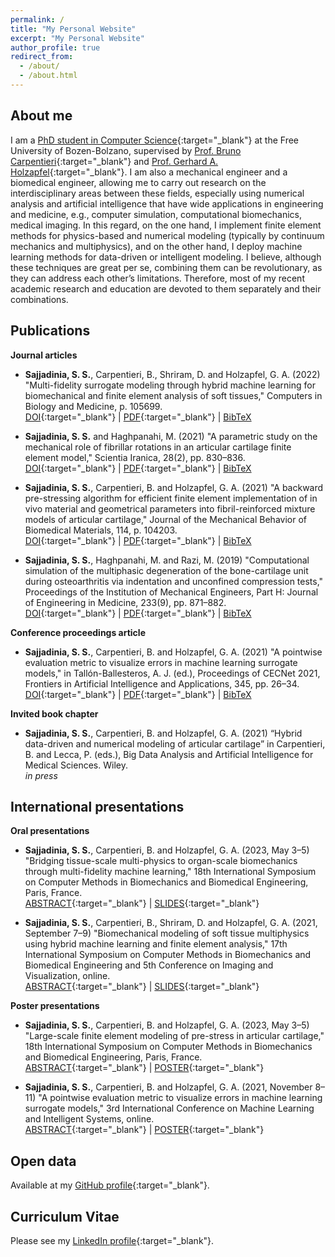 ```yaml
---
permalink: /
title: "My Personal Website"
excerpt: "My Personal Website"
author_profile: true
redirect_from: 
  - /about/
  - /about.html
---
```

## About me
I am a [PhD student in Computer Science](https://www.unibz.it/en/faculties/computer-science/phd-computer-science/phd-students/phd/42428-seyed-shayan-sajjadinia){:target="_blank"} at the Free University of Bozen-Bolzano, supervised by [Prof. Bruno Carpentieri](https://www.unibz.it/en/faculties/computer-science/academic-staff/person/38064-bruno-carpentieri){:target="_blank"} and [Prof. Gerhard A. Holzapfel](https://www.biomech.tugraz.at/){:target="_blank"}. I am also a mechanical engineer and a biomedical engineer, allowing me to carry out research on the interdisciplinary areas between these fields, especially using numerical analysis and artificial intelligence that have wide applications in engineering and medicine, e.g., computer simulation, computational biomechanics, medical imaging. In this regard, on the one hand, I implement finite element methods for physics-based and numerical modeling (typically by continuum mechanics and multiphysics), and on the other hand, I deploy machine learning methods for data-driven or intelligent modeling. I believe, although these techniques are great per se, combining them can be revolutionary, as they can address each other’s limitations. Therefore, most of my recent academic research and education are devoted to them separately and their combinations.

## Publications
**Journal articles**
- **Sajjadinia, S. S.**, Carpentieri, B., Shriram, D. and Holzapfel, G. A. (2022) "Multi-fidelity surrogate modeling through hybrid machine learning for biomechanical and finite element analysis of soft tissues," Computers in Biology and Medicine, p. 105699.
<br/>[DOI](https://doi.org/10.1016/j.compbiomed.2022.105699){:target="_blank"} | [PDF](https://shayansss.github.io/files/2022_09.pdf){:target="_blank"} | [BibTeX](https://shayansss.github.io/files/2022_09.bib)

- **Sajjadinia, S. S.** and Haghpanahi, M. (2021) "A parametric study on the mechanical role of fibrillar rotations in an articular cartilage finite element model," Scientia Iranica, 28(2), pp. 830–836.
<br/>[DOI](http://doi.org/10.24200/sci.2020.51785.2362){:target="_blank"} | [PDF](https://shayansss.github.io/files/2021_04.pdf){:target="_blank"} | [BibTeX](https://shayansss.github.io/files/2021_04.bib)

- **Sajjadinia, S. S.**, Carpentieri, B. and Holzapfel, G. A. (2021) "A backward pre-stressing algorithm for efficient finite element implementation of in vivo material and geometrical parameters into fibril-reinforced mixture models of articular cartilage," Journal of the Mechanical Behavior of Biomedical Materials, 114, p. 104203.
<br/>[DOI](http://doi.org/10.1016/J.JMBBM.2020.104203){:target="_blank"} | [PDF](https://shayansss.github.io/files/2021_02.pdf){:target="_blank"} | [BibTeX](https://shayansss.github.io/files/2021_02.bib)

- **Sajjadinia, S. S.**, Haghpanahi, M. and Razi, M. (2019) "Computational simulation of the multiphasic degeneration of the bone-cartilage unit during osteoarthritis via indentation and unconfined compression tests," Proceedings of the Institution of Mechanical Engineers, Part H: Journal of Engineering in Medicine, 233(9), pp. 871–882.
<br/>[DOI](http://doi.org/10.1177/0954411919854011){:target="_blank"} | [PDF](https://shayansss.github.io/files/2019_09_preprint.pdf){:target="_blank"} | [BibTeX](https://shayansss.github.io/files/2019_09.bib)

**Conference proceedings article**
- **Sajjadinia, S. S.**, Carpentieri, B. and Holzapfel, G. A. (2021) "A pointwise evaluation metric to visualize errors in machine learning surrogate models," in Tallón-Ballesteros, A. J. (ed.), Proceedings of CECNet 2021, Frontiers in Artificial Intelligence and Applications, 345, pp. 26–34. 
<br/>[DOI](http://dx.doi.org/10.3233/FAIA210386){:target="_blank"} | [PDF](https://shayansss.github.io/files/2021_11.pdf){:target="_blank"} | [BibTeX](https://shayansss.github.io/files/2021_11.bib)

**Invited book chapter**
- **Sajjadinia, S. S.**, Carpentieri, B. and Holzapfel, G. A. (2021) “Hybrid data-driven and numerical modeling of articular cartilage” in Carpentieri, B. and Lecca, P. (eds.), Big Data Analysis and Artificial Intelligence for Medical Sciences. Wiley.
<br/><i>in press</i>

## International presentations
**Oral presentations**
- **Sajjadinia, S. S.**, Carpentieri, B. and Holzapfel, G. A. (2023, May 3–5) "Bridging tissue-scale multi-physics to organ-scale biomechanics through multi-fidelity machine learning," 18th International Symposium on Computer Methods in Biomechanics and Biomedical Engineering, Paris, France.
<br/>[ABSTRACT](https://shayansss.github.io/files/2023_05_a_b.pdf){:target="_blank"} | [SLIDES](https://shayansss.github.io/files/2023_05_s.pdf){:target="_blank"}

- **Sajjadinia, S. S.**, Carpentieri, B., Shriram, D. and Holzapfel, G. A. (2021, September 7–9) "Biomechanical modeling of soft tissue multiphysics using hybrid machine learning and finite element analysis," 17th International Symposium on Computer Methods in Biomechanics and Biomedical Engineering and 5th Conference on Imaging and Visualization, online.
<br/>[ABSTRACT](https://shayansss.github.io/files/2021_09_a.pdf){:target="_blank"} | [SLIDES](https://shayansss.github.io/files/2021_09_s.pdf){:target="_blank"}

**Poster presentations**
- **Sajjadinia, S. S.**, Carpentieri, B. and Holzapfel, G. A. (2023, May 3–5) "Large-scale finite element modeling of pre-stress in articular cartilage," 18th International Symposium on Computer Methods in Biomechanics and Biomedical Engineering, Paris, France.
<br/>[ABSTRACT](https://shayansss.github.io/files/2023_05_a_a.pdf){:target="_blank"} | [POSTER](https://shayansss.github.io/files/2023_05_p.pdf){:target="_blank"}

- **Sajjadinia, S. S.**, Carpentieri, B. and Holzapfel, G. A. (2021, November 8–11) "A pointwise evaluation metric to visualize errors in machine learning surrogate models," 3rd International Conference on Machine Learning and Intelligent Systems, online.
<br/>[ABSTRACT](https://shayansss.github.io/files/2021_10_a.pdf){:target="_blank"} | [POSTER](https://shayansss.github.io/files/2021_10_p.pdf){:target="_blank"}

## Open data
Available at my [GitHub profile](https://github.com/shayansss){:target="_blank"}.

## Curriculum Vitae
Please see my [LinkedIn profile](https://www.linkedin.com/in/shayansajjadi/){:target="_blank"}.
